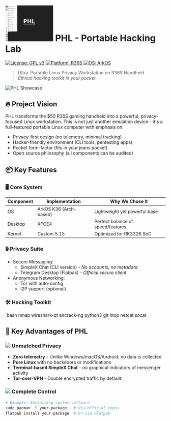 # <img src="PHL.png" width="150">  PHL - Portable Hacking Lab

[![License: GPL v3](https://img.shields.io/badge/License-GPLv3-blue.svg)](https://github.com/edwards-tech/PHL/blob/main/LICENSE)
[![Platform: R36S](https://img.shields.io/badge/Platform-R36S-orange)](https://www.example.com)
[![OS: ArkOS](https://img.shields.io/badge/OS-ArkOS_K36-green)](https://www.example.com)

> Ultra-Portable Linux Privacy Workstation on R36S Handheld  
> *Ethical hacking toolkit in your pocket*

![PHL Showcase](https://i.imgur.com/placeholder-banner.jpg)

## 🔥 Project Vision

PHL transforms the $50 R36S gaming handheld into a powerful, privacy-focused Linux workstation. This is not just another emulation device - it's a full-featured portable Linux computer with emphasis on:

- Privacy-first design (no telemetry, minimal tracking)
- Hacker-friendly environment (CLI tools, pentesting apps)
- Pocket form-factor (fits in your jeans pocket)
- Open source philosophy (all components can be audited)

## 📦 Key Features

### 🖥️ Core System
| Component       | Implementation         | Why We Chose It                 |
|----------------|-----------------------|--------------------------------|
| OS         | ArkOS K36 (Arch-based)| Lightweight yet powerful base  |
| Desktop    | XFCE4                 | Perfect balance of speed/features |
| Kernel     | Custom 5.15           | Optimized for RK3326 SoC       |

### 🔒 Privacy Suite
- Secure Messaging:
  - SimpleX Chat (CLI version) - *No accounts, no metadata*
  - Telegram Desktop (Flatpak) - *Official secure client*
- Anonymous Networking:
  - Tor with auto-config
  - I2P support (optional)

### 🛠️ Hacking Toolkit
`bash
nmap wireshark-qt aircrack-ng python3 git htop netcat socat

## 🔐 Key Advantages of PHL

### <img src="https://i.imgur.com/anon-icon.png" width="20"> Unmatched Privacy
- **Zero telemetry** - Unlike Windows/macOS/Android, no data is collected
- **Pure Linux** with no backdoors or modifications
- **Terminal-based SimpleX Chat** - no graphical indicators of messenger activity
- **Tor-over-VPN** - Double encrypted traffic by default

### <img src="https://i.imgur.com/control-icon.png" width="20"> Complete Control
```bash
# Example: Installing custom software
sudo pacman -S your-package   # Via official repos
flatpak install your-package  # Or via Flatpak
